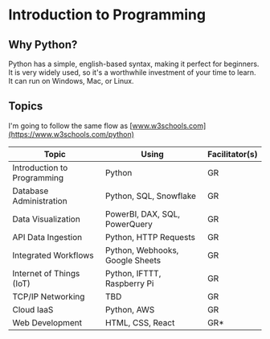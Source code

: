 
# Introduction to Programming



## Why Python?

Python has a simple, english-based syntax, making it perfect for beginners.
It is very widely used, so it's a worthwhile investment of your time to learn.
It can run on Windows, Mac, or Linux.

## Topics
I'm going to follow the same flow as [www.w3schools.com](https://www.w3schools.com/python)

|Topic                       |Using                                |Facilitator(s) |
|----------------------------|-------------------------------------|---------------|
|Introduction to Programming |Python                               |GR             |
|Database Administration     |Python, SQL, Snowflake               |GR             |
|Data Visualization          |PowerBI, DAX, SQL, PowerQuery        |GR             |
|API Data Ingestion          |Python, HTTP Requests                |GR             |
|Integrated Workflows        |Python, Webhooks, Google Sheets      |GR             |
|Internet of Things (IoT)    |Python, IFTTT, Raspberry Pi          |GR             |
|TCP/IP Networking           |TBD                                  |GR             |
|Cloud IaaS                  |Python, AWS                          |GR             |
|Web Development             |HTML, CSS, React                     |GR*            |